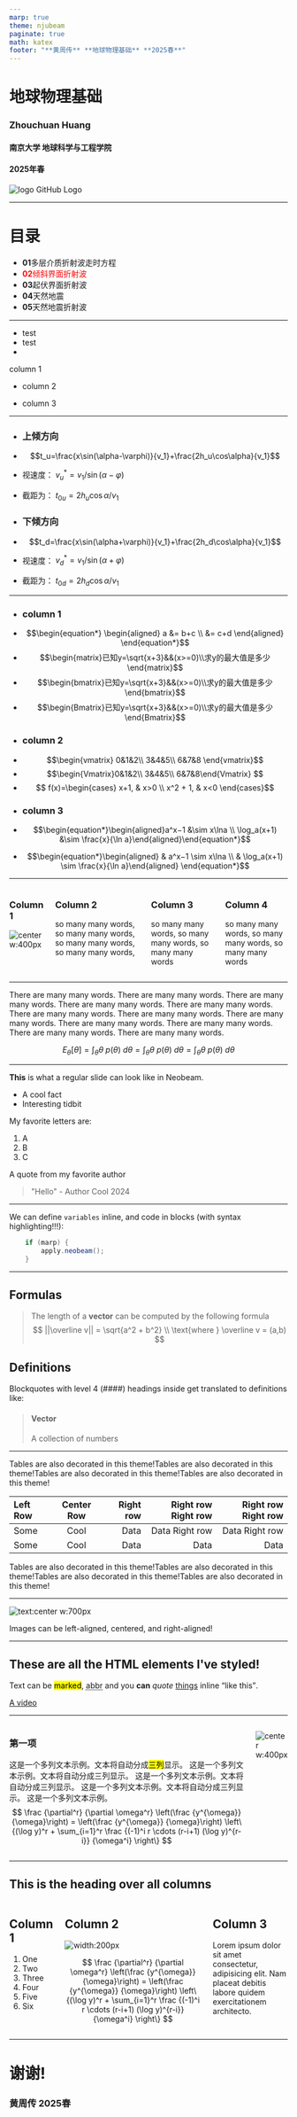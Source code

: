```yaml
---
marp: true
theme: njubeam
paginate: true
math: katex
footer: "**黄周传** **地球物理基础** **2025春**"
---
```

<!-- _class: title -->
# 地球物理基础

### Zhouchuan Huang

 #### 南京大学 地球科学与工程学院

#### 2025年春

![logo GitHub Logo](https://git.nju.edu.cn/huangz/images/-/raw/main/pictures/2025/03/20_15_11_47_njulogopurple.png)

---

<!--
_class: contents
_header: ""
-->

# 目录

- **01**多层介质折射波走时方程
- <font color="#ff0000">**02**倾斜界面折射波</font>
- **03**起伏界面折射波
- **04**天然地震
- **05**天然地震折射波


---
<!-- 
_header: three columns
_class: hLayout
-->

- test
- test
- 


column 1

+ column 2

- column 3
---
<!-- 
_header: three columns
_class: hLayout
-->

 + ### 上倾方向

+ $$t_u=\frac{x\sin(\alpha-\varphi)}{v_1}+\frac{2h_u\cos\alpha}{v_1}$$

+ 视速度： $v_u^*=v_1/\sin(\alpha-\varphi)$
+ 截距为： $t_{0u}=2h_u\cos\alpha/v_1$

- ### 下倾方向
- $$t_d=\frac{x\sin(\alpha+\varphi)}{v_1}+\frac{2h_d\cos\alpha}{v_1}$$

 - 视速度： $v_d^*=v_1/\sin(\alpha+\varphi)$
 - 截距为： $t_{0d}=2h_d\cos\alpha/v_1$


---
<!-- header: test
_class: hLayout
-->

- ### column 1
- $$\begin{equation*} \begin{aligned} a &= b+c  \\  &= c+d \end{aligned} \end{equation*}$$
- $$\begin{matrix}已知y=\sqrt{x+3}&&(x>=0)\\求y的最大值是多少 \end{matrix}$$
- $$\begin{bmatrix}已知y=\sqrt{x+3}&&(x>=0)\\求y的最大值是多少 \end{bmatrix}$$
 - $$\begin{Bmatrix}已知y=\sqrt{x+3}&&(x>=0)\\求y的最大值是多少 \end{Bmatrix}$$
+ ### column 2
+ $$\begin{vmatrix} 0&1&2\\ 3&4&5\\ 6&7&8 \end{vmatrix}$$
+ $$\begin{Vmatrix}0&1&2\\ 3&4&5\\ 6&7&8\end{Vmatrix}
 $$
+ $$ f(x)=\begin{cases} x+1, & x>0 \\ x^2 + 1, & x<0 \end{cases}$$
- ### column 3
- $$\begin{equation*}\begin{aligned}a^x−1 &\sim x\ln⁡a \\ \log_a​(x+1) &\sim \frac{x}{\ln a}​\end{aligned}\end{equation*}$$


- $$\begin{equation*}\begin{aligned} & a^x−1 \sim x\ln⁡a \\ & \log_a​(x+1) \sim \frac{x}{\ln a}​ \end{aligned} \end{equation*}$$



---
<!-- header: Columns -->

<div class="columns">
  <div>

  ### Column 1


![center w:400px](https://git.nju.edu.cn/huangz/images/-/raw/main/pictures/2025/03/20_16_19_39_20250320161939039.png) 

  </div>
  <div >

  ### Column 2

so many many words, so many many words, so many many words, 
  so many many words, 
  </div>


  <div >

  ### Column 3

so many many words, so many many words, so many many words
  </div>


  <div >

  ### Column 4

so many many words, so many many words, so many many words
  </div>

</div>

---
<!-- header: 'MarkdownIt Plugins' -->

There are many many words. There are many many words. There are many many words. There are many many words. There are many many words. There are many many words. There are many many words. There are many many words. There are many many words. There are many many words. There are many many words. There are many many words. 

$$ E_{\theta}[\theta] = \int_{\theta}\theta\ p(\theta)\ d\theta = \int_{\theta}\theta\ p(\theta)\ d\theta = \int_{\theta}\theta\ p(\theta)\ d\theta $$

---
<!-- header: 'Normal text' -->
**This** is what a regular slide can look like in Neobeam.
- A cool fact
- Interesting tidbit

My favorite letters are:
1. A
2. B
3. C

A quote from my favorite author
> "Hello" - Author Cool 2024

---
<!-- header: 'Code blocks' -->
We can define ``variables`` inline, and code in blocks (with syntax highlighting!!!):
```java
    if (marp) {
        apply.neobeam();
    }
```
---
<!-- header: 'Mathematics corner' -->
## Formulas
> The length of a **vector** can be computed by the following formula
> $$
||\overline v|| = \sqrt{a^2 + b^2} \\
\text{where } \overline v = (a,b)
$$
## Definitions
Blockquotes with level 4 (####) headings inside get translated to definitions like:

> #### Vector
> A collection of numbers

---
<!-- header: 'Data' -->

Tables are also decorated in this theme!Tables are also decorated in this theme!Tables are also decorated in this theme!Tables are also decorated in this theme!

| Left Row | Center Row | Right row | Right row    Right row | Right row    Right row |
| :------- | :--------: | --------: | ---------------------: | ---------------------: |
| Some     |    Cool    |      Data |         Data Right row |         Data Right row |
| Some     |    Cool    |      Data |                   Data |                   Data |


Tables are also decorated in this theme!Tables are also decorated in this theme!Tables are also decorated in this theme!Tables are also decorated in this theme!

---
<!-- header: 'Images' -->

![text:center w:700px](https://images.unsplash.com/photo-1601247387326-f8bcb5a234d4?q=80&w=2071&auto=format&fit=crop&ixlib=rb-4.0.3&ixid=M3wxMjA3fDB8MHxwaG90by1wYWdlfHx8fGVufDB8fHx8fA%3D%3D) 

Images can be left-aligned, centered, and right-aligned! 

---
<!-- header: 'HTML wonderland' -->

## These are all the HTML elements I've styled!

Text can be <mark>marked</mark>, <abbr title="abbreviated">abbr</abbr> and you **can** *quote* <u>things</u> inline <q>like this</q>.

[A video](https://git.nju.edu.cn/huangz/images/-/raw/main/pictures/2025/03/23_12_0_11_test.mp4)

---
<!--
_header: 双列排版
-->

<div class="columns"> 

<div class="column2">

### 第一项

这是一个多列文本示例。文本将自动分成<mark>三列</mark>显示。 这是一个多列文本示例。文本将自动分成三列显示。 这是一个多列文本示例。文本将自动分成三列显示。 这是一个多列文本示例。文本将自动分成三列显示。 这是一个多列文本示例。
$$ \frac {\partial^r} {\partial \omega^r} \left(\frac {y^{\omega}} {\omega}\right) = \left(\frac {y^{\omega}} {\omega}\right) \left\{(\log y)^r + \sum_{i=1}^r \frac {(-1)^i r \cdots (r-i+1) (\log y)^{r-i}} {\omega^i} \right\} $$
</div> 

<div >


![center w:400px](https://git.nju.edu.cn/huangz/images/-/raw/main/pictures/2025/03/20_16_19_39_20250320161939039.png) 

</div> 

</div>

---
<!--
_header: 多列
-->
## This is the heading over all columns

<div class="columns">
<div class="column2">

## Column 1


1) One
2) Two
3) Three
4) Four
5) Five
6) Six

</div>
<div >

## Column 2

![width:200px](https://git.nju.edu.cn/huangz/images/-/raw/main/pictures/2025/03/12_20_4_58_1.jpg)

$$ \frac {\partial^r} {\partial \omega^r} \left(\frac {y^{\omega}} {\omega}\right) = \left(\frac {y^{\omega}} {\omega}\right) \left\{(\log y)^r + \sum_{i=1}^r \frac {(-1)^i r \cdots (r-i+1) (\log y)^{r-i}} {\omega^i} \right\} $$
</div>
<div >

## Column 3
Lorem ipsum dolor sit amet consectetur, adipisicing elit. Nam placeat debitis labore quidem exercitationem architecto.

</div>
</div>

---
<!-- 
_class: thanks
_header: ""
-->

# 谢谢!
### 黄周传 2025春



